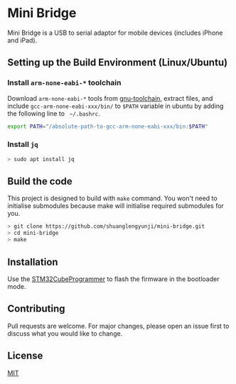 # Mini Bridge

Mini Bridge is a USB to serial adaptor for mobile devices (includes iPhone and iPad).
## Setting up the Build Environment (Linux/Ubuntu)

### Install `arm-none-eabi-*` toolchain
Download `arm-none-eabi-*` tools from [gnu-toolchain](https://developer.arm.com/tools-and-software/open-source-software/developer-tools/gnu-toolchain/gnu-rm/downloads), extract files, and include `gcc-arm-none-eabi-xxx/bin/` to `$PATH` variable in ubuntu by adding the following line to ` ~/.bashrc`.
``` bash
export PATH="/absolute-path-to-gcc-arm-none-eabi-xxx/bin:$PATH"
```
### Install `jq`
``` bash
> sudo apt install jq
```
## Build the code 

This project is designed to build with `make` command. You won't need to initialise submodules because make will initialise required submodules for you. 

``` bash
> git clone https://github.com/shuanglengyunji/mini-bridge.git
> cd mini-bridge
> make
```

## Installation

Use the [STM32CubeProgrammer](https://www.st.com/en/development-tools/stm32cubeprog.html) to flash the firmware in the bootloader mode. 

## Contributing
Pull requests are welcome. For major changes, please open an issue first to discuss what you would like to change.

## License
[MIT](https://choosealicense.com/licenses/mit/)

